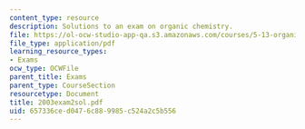 ```yaml
---
content_type: resource
description: Solutions to an exam on organic chemistry.
file: https://ol-ocw-studio-app-qa.s3.amazonaws.com/courses/5-13-organic-chemistry-ii-fall-2003/657336ced0476c889985c524a2c5b556_2003exam2sol.pdf
file_type: application/pdf
learning_resource_types:
- Exams
ocw_type: OCWFile
parent_title: Exams
parent_type: CourseSection
resourcetype: Document
title: 2003exam2sol.pdf
uid: 657336ce-d047-6c88-9985-c524a2c5b556
---
```

